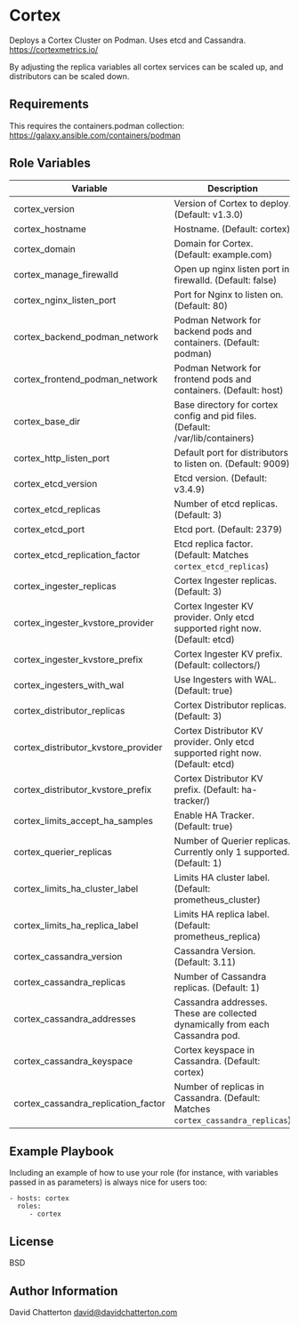 Cortex
=========

Deploys a Cortex Cluster on Podman. Uses etcd and Cassandra.
https://cortexmetrics.io/

By adjusting the replica variables all cortex services can be scaled up, and distributors can be scaled down.

Requirements
------------

This requires the containers.podman collection: https://galaxy.ansible.com/containers/podman

Role Variables
--------------

Variable                            | Description
------------------------------------|------------------------------------------------------------------------
cortex_version                      | Version of Cortex to deploy. (Default: v1.3.0)
cortex_hostname                     | Hostname. (Default: cortex)
cortex_domain                       | Domain for Cortex. (Default: example.com)
cortex_manage_firewalld             | Open up nginx listen port in firewalld. (Default: false)
cortex_nginx_listen_port            | Port for Nginx to listen on. (Default: 80)
cortex_backend_podman_network       | Podman Network for backend pods and containers. (Default: podman)
cortex_frontend_podman_network      | Podman Network for frontend pods and containers. (Default: host)
cortex_base_dir                     | Base directory for cortex config and pid files. (Default: /var/lib/containers)
cortex_http_listen_port             | Default port for distributors to listen on. (Default: 9009)
cortex_etcd_version                 | Etcd version. (Default: v3.4.9)
cortex_etcd_replicas                | Number of etcd replicas. (Default: 3)
cortex_etcd_port                    | Etcd port. (Default: 2379)
cortex_etcd_replication_factor      | Etcd replica factor. (Default: Matches `cortex_etcd_replicas`)
cortex_ingester_replicas            | Cortex Ingester replicas. (Default: 3)
cortex_ingester_kvstore_provider    | Cortex Ingester KV provider. Only etcd supported right now. (Default: etcd)
cortex_ingester_kvstore_prefix      | Cortex Ingester KV prefix. (Default: collectors/)
cortex_ingesters_with_wal           | Use Ingesters with WAL. (Default: true)
cortex_distributor_replicas         | Cortex Distributor replicas. (Default: 3)
cortex_distributor_kvstore_provider | Cortex Distributor KV provider. Only etcd supported right now. (Default: etcd)
cortex_distributor_kvstore_prefix   | Cortex Distributor KV prefix. (Default: ha-tracker/)
cortex_limits_accept_ha_samples     | Enable HA Tracker. (Default: true)
cortex_querier_replicas             | Number of Querier replicas. Currently only 1 supported. (Default: 1)
cortex_limits_ha_cluster_label      | Limits HA cluster label. (Default: prometheus_cluster)
cortex_limits_ha_replica_label      | Limits HA replica label. (Default: prometheus_replica)
cortex_cassandra_version            | Cassandra Version. (Default: 3.11)
cortex_cassandra_replicas           | Number of Cassandra replicas. (Default: 1)
cortex_cassandra_addresses          | Cassandra addresses. These are collected dynamically from each Cassandra pod.
cortex_cassandra_keyspace           | Cortex keyspace in Cassandra. (Default: cortex)
cortex_cassandra_replication_factor | Number of replicas in Cassandra. (Default: Matches `cortex_cassandra_replicas`)

Example Playbook
----------------

Including an example of how to use your role (for instance, with variables passed in as parameters) is always nice for users too:

    - hosts: cortex
      roles:
         - cortex

License
-------

BSD

Author Information
------------------

David Chatterton
david@davidchatterton.com
